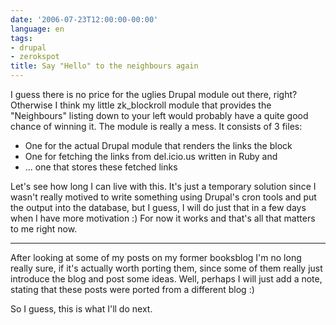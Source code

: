 ```yaml
---
date: '2006-07-23T12:00:00-00:00'
language: en
tags:
- drupal
- zerokspot
title: Say "Hello" to the neighbours again
---
```



I guess there is no price for the uglies Drupal module out there, right? Otherwise I think my little zk_blockroll module that provides the "Neighbours" listing down to your left would probably have a quite good chance of winning it. The module is really a mess. It consists of 3 files:

* One for the actual Drupal module that renders the links the block
* One for fetching the links from del.icio.us written in Ruby and 
* ... one that stores these fetched links

Let's see how long I can live with this. It's just a temporary solution since I wasn't really motived to write something using Drupal's cron tools and put the output into the database, but I guess, I will do just that in a few days when I have more motivation :) For now it works and that's all that matters to me right now.



-------------------------------



After looking at some of my posts on my former booksblog I'm no long really sure, if it's actually worth porting them, since some of them really just introduce the blog and post some ideas. Well, perhaps I will just add a note, stating that these posts were ported from a different blog :)

So I guess, this is what I'll do next.
